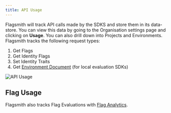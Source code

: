 ```yaml
---
title: API Usage
---
```


Flagsmith will track API calls made by the SDKS and store them in its data-store. You can view this data by going to the Organisation settings page and clicking on **Usage**. You can also drill down into Projects and Environments. Flagsmith tracks the following request types:

1. Get Flags
2. Get Identity Flags
3. Set Identity Traits
4. Get [Environment Document](/flagsmith-integration/integration-overview) (for local evaluation SDKs)

![API Usage](/img/api-usage.png)

## Flag Usage

Flagsmith also tracks Flag Evaluations with [Flag Analytics](/experimentation/flag-analytics).
